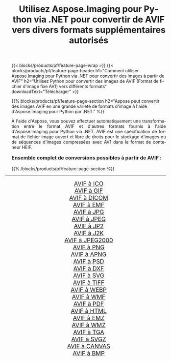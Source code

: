 ﻿---
title: Utilisez Aspose.Imaging pour Python via .NET pour convertir de AVIF vers divers formats supplémentaires autorisés 
weight: 3920
url: /fr/python-net/conversion/from/avif/ 
lang: fr
langdirlevel: 2
locales: zh-hans,ja,it,ru,de,es,fr,nl,id,lt,pl,pt,vi,tr,ko,zh-hant,ar,hi,th,sv,cs,uk,he
description: Vous pouvez rapidement transformer de AVIF(Format de fichier d'image fixe AV1) en différents formats en utilisant Aspose.Imaging pour Python via .NET.
---

{{< blocks/products/pf/feature-page-wrap >}}
{{< blocks/products/pf/feature-page-header h1="Comment utiliser Aspose.Imaging pour Python via .NET pour convertir des images à partir de AVIF" h2="Utilisez Python pour convertir des images de AVIF (Format de fichier d'image fixe AV1) vers différents formats" downloadText="Télécharger" >}}


{{% blocks/products/pf/feature-page-section  h2="Aspose peut convertir des images AVIF en une grande variété de formats d'image à l'aide d'Aspose.Imaging pour Python par .NET." %}}
<p align=justify>À l'aide d'Aspose, vous pouvez effectuer automatiquement une transformation entre le format AVIF et d'autres formats fournis à l'aide d'Aspose.Imaging pour Python via .NET. AVIF est une spécification de format de fichier image ouvert et libre de droits pour le stockage d'images ou de séquences d'images compressées avec AV1 dans le format de conteneur HEIF.</p>
<h3 style="margin-top:16px;">
Ensemble complet de conversions possibles à partir de AVIF :
</h3>
{{% /blocks/products/pf/feature-page-section %}}
<div class="container-fluid productfamilypage bg-gray">
    <div class="convertypes bg-gray agp-content section">
        <div class="container">
		<hr style="margin-left:-20px;"/>
		<div class="row other-converters" style="gap: 10px;font-size: 19px;text-align:center;">
		    <div class='col-md-3 other-converter remove-lp remove-rp'><a href="/imaging/fr/python-net/conversion/avif-to-ico/" style="padding:15px;">AVIF à ICO</a></div><div class='col-md-3 other-converter remove-lp remove-rp'><a href="/imaging/fr/python-net/conversion/avif-to-gif/" style="padding:15px;">AVIF à GIF</a></div><div class='col-md-3 other-converter remove-lp remove-rp'><a href="/imaging/fr/python-net/conversion/avif-to-dicom/" style="padding:15px;">AVIF à DICOM</a></div><div class='col-md-3 other-converter remove-lp remove-rp'><a href="/imaging/fr/python-net/conversion/avif-to-emf/" style="padding:15px;">AVIF à EMF</a></div><div class='col-md-3 other-converter remove-lp remove-rp'><a href="/imaging/fr/python-net/conversion/avif-to-jpg/" style="padding:15px;">AVIF à JPG</a></div><div class='col-md-3 other-converter remove-lp remove-rp'><a href="/imaging/fr/python-net/conversion/avif-to-jpeg/" style="padding:15px;">AVIF à JPEG</a></div><div class='col-md-3 other-converter remove-lp remove-rp'><a href="/imaging/fr/python-net/conversion/avif-to-jp2/" style="padding:15px;">AVIF à JP2</a></div><div class='col-md-3 other-converter remove-lp remove-rp'><a href="/imaging/fr/python-net/conversion/avif-to-j2k/" style="padding:15px;">AVIF à J2K</a></div><div class='col-md-3 other-converter remove-lp remove-rp'><a href="/imaging/fr/python-net/conversion/avif-to-jpeg2000/" style="padding:15px;">AVIF à JPEG2000</a></div><div class='col-md-3 other-converter remove-lp remove-rp'><a href="/imaging/fr/python-net/conversion/avif-to-png/" style="padding:15px;">AVIF à PNG</a></div><div class='col-md-3 other-converter remove-lp remove-rp'><a href="/imaging/fr/python-net/conversion/avif-to-apng/" style="padding:15px;">AVIF à APNG</a></div><div class='col-md-3 other-converter remove-lp remove-rp'><a href="/imaging/fr/python-net/conversion/avif-to-psd/" style="padding:15px;">AVIF à PSD</a></div><div class='col-md-3 other-converter remove-lp remove-rp'><a href="/imaging/fr/python-net/conversion/avif-to-dxf/" style="padding:15px;">AVIF à DXF</a></div><div class='col-md-3 other-converter remove-lp remove-rp'><a href="/imaging/fr/python-net/conversion/avif-to-svg/" style="padding:15px;">AVIF à SVG</a></div><div class='col-md-3 other-converter remove-lp remove-rp'><a href="/imaging/fr/python-net/conversion/avif-to-tiff/" style="padding:15px;">AVIF à TIFF</a></div><div class='col-md-3 other-converter remove-lp remove-rp'><a href="/imaging/fr/python-net/conversion/avif-to-webp/" style="padding:15px;">AVIF à WEBP</a></div><div class='col-md-3 other-converter remove-lp remove-rp'><a href="/imaging/fr/python-net/conversion/avif-to-wmf/" style="padding:15px;">AVIF à WMF</a></div><div class='col-md-3 other-converter remove-lp remove-rp'><a href="/imaging/fr/python-net/conversion/avif-to-pdf/" style="padding:15px;">AVIF à PDF</a></div><div class='col-md-3 other-converter remove-lp remove-rp'><a href="/imaging/fr/python-net/conversion/avif-to-html/" style="padding:15px;">AVIF à HTML</a></div><div class='col-md-3 other-converter remove-lp remove-rp'><a href="/imaging/fr/python-net/conversion/avif-to-emz/" style="padding:15px;">AVIF à EMZ</a></div><div class='col-md-3 other-converter remove-lp remove-rp'><a href="/imaging/fr/python-net/conversion/avif-to-wmz/" style="padding:15px;">AVIF à WMZ</a></div><div class='col-md-3 other-converter remove-lp remove-rp'><a href="/imaging/fr/python-net/conversion/avif-to-tga/" style="padding:15px;">AVIF à TGA</a></div><div class='col-md-3 other-converter remove-lp remove-rp'><a href="/imaging/fr/python-net/conversion/avif-to-svgz/" style="padding:15px;">AVIF à SVGZ</a></div><div class='col-md-3 other-converter remove-lp remove-rp'><a href="/imaging/fr/python-net/conversion/avif-to-canvas/" style="padding:15px;">AVIF à CANVAS</a></div><div class='col-md-3 other-converter remove-lp remove-rp'><a href="/imaging/fr/python-net/conversion/avif-to-bmp/" style="padding:15px;">AVIF à BMP</a></div>
                </div>
        </div>
    </div>
</div>
<br/>

